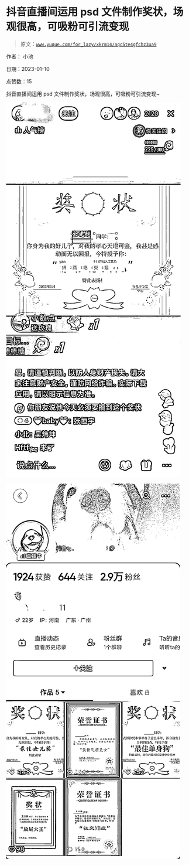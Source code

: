 # 抖音直播间运用 psd 文件制作奖状，场观很高，可吸粉可引流变现

> 原文：[`www.yuque.com/for_lazy/xkrm14/aqc5te4gfchz3ua9`](https://www.yuque.com/for_lazy/xkrm14/aqc5te4gfchz3ua9)

作者： 小池 

日期：2023-01-10 

点赞数：15 

抖音直播间运用 psd 文件制作奖状，场观很高，可吸粉可引流变现~ 

![](img/e751318c58c45b851e2685fa3ce5e232.png) 

![](img/616499e1179ded459a33f050046c6b85.png) 

